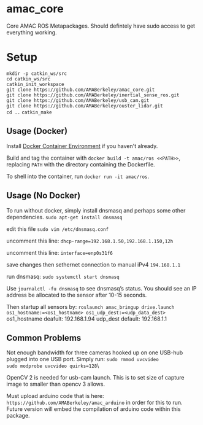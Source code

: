 # amac_core
Core AMAC ROS Metapackages. Should defintely have sudo access to get everything working.

# Setup
`mkdir -p catkin_ws/src`\
`cd catkin_ws/src`\
`catkin_init_workspace`\
`git clone https://github.com/AMABerkeley/amac_core.git`\
`git clone https://github.com/AMABerkeley/inertial_sense_ros.git`\
`git clone https://github.com/AMABerkeley/usb_cam.git`\
`git clone https://github.com/AMABerkeley/ouster_lidar.git`\
`cd ..`
`catkin_make`

## Usage (Docker)

Install [Docker Container Environment](https://docs.docker.com/install/) if you haven't already.

Build and tag the container with `docker build -t amac/ros <<PATH>>`, replacing `PATH` with the directory containing the Dockerfile.

To shell into the container, run `docker run -it amac/ros`.

## Usage (No Docker)

To run without docker, simply install dnsmasq and perhaps some other dependencies. `sudo apt-get install dnsmasq`

edit this file `sudo vim /etc/dnsmasq.conf`

uncomment this line: `dhcp-range=192.168.1.50,192.168.1.150,12h`

uncomment this line: `interface=enp0s31f6`

save changes then sethernet connection to manual iPv4 `194.168.1.1`

run dnsmasq: `sudo systemctl start dnsmasq`

Use `journalctl -fu dnsmasq` to see dnsmasq’s status. You should see an IP address be allocated to the sensor after 10-15 seconds.

Then startup all sensors by: `roslaunch amac_bringup drive.launch os1_hostname:=<os1_hostname> os1_udp_dest:=<udp_data_dest>` os1_hostname deafult: 192.168.1.94 udp_dest default: 192.168.1.1


## Common Problems

Not enough bandwidth for three cameras hooked up on one USB-hub plugged into one USB port. Simply run:
`sudo rmmod uvcvideo`\
`sudo modprobe uvcvideo quirks=128`\

OpenCV 2 is needed for usb-cam launch. This is to set size of capture image to smaller than opencv 3 allows.

Must upload arduino code that is here: `https://github.com/AMABerkeley/amac_arduino` in order for this to run. Future version will embed the compilation of arduino code within this package. 
